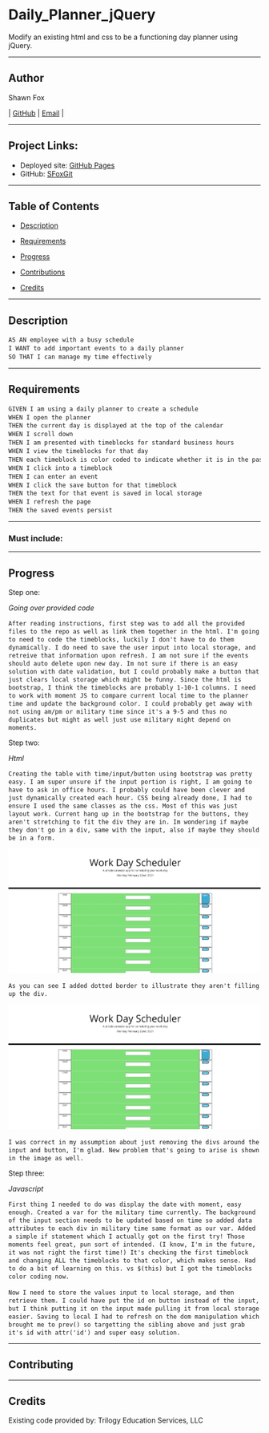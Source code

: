 # Daily_Planner_jQuery
Modify an existing html and css to be a functioning day planner using jQuery.

---
## Author

Shawn Fox


| [GitHub](https://github.com/SFoxGit) | [Email](sfoxss4@gmail.com) |

---
## Project Links:

- Deployed site: [GitHub Pages]()
- GitHub: [SFoxGit]()

---
## Table of Contents

- [Description](##Description)

- [Requirements](##Requirements)

- [Progress](##Progress)

- [Contributions](##Contributing)

- [Credits](##Credits)

---
## Description

```md
AS AN employee with a busy schedule
I WANT to add important events to a daily planner
SO THAT I can manage my time effectively
```

---
## Requirements

```md
GIVEN I am using a daily planner to create a schedule
WHEN I open the planner
THEN the current day is displayed at the top of the calendar
WHEN I scroll down
THEN I am presented with timeblocks for standard business hours
WHEN I view the timeblocks for that day
THEN each timeblock is color coded to indicate whether it is in the past, present, or future
WHEN I click into a timeblock
THEN I can enter an event
WHEN I click the save button for that timeblock
THEN the text for that event is saved in local storage
WHEN I refresh the page
THEN the saved events persist
```

---
### Must include:

    
---
## Progress

Step one:

*Going over provided code*

    After reading instructions, first step was to add all the provided files to the repo as well as link them together in the html. I'm going to need to code the timeblocks, luckily I don't have to do them dynamically. I do need to save the user input into local storage, and retreive that information upon refresh. I am not sure if the events should auto delete upon new day. Im not sure if there is an easy solution with date validation, but I could probably make a button that just clears local storage which might be funny. Since the html is bootstrap, I think the timeblocks are probably 1-10-1 columns. I need to work with moment JS to compare current local time to the planner time and update the background color. I could probably get away with not using am/pm or military time since it's a 9-5 and thus no duplicates but might as well just use military might depend on moments. 

Step two:

*Html*

    Creating the table with time/input/button using bootstrap was pretty easy. I am super unsure if the input portion is right, I am going to have to ask in office hours. I probably could have been clever and just dynamically created each hour. CSS being already done, I had to ensure I used the same classes as the css. Most of this was just layout work. Current hang up in the bootstrap for the buttons, they aren't stretching to fit the div they are in. Im wondering if maybe they don't go in a div, same with the input, also if maybe they should be in a form. 

![buttons](assets/images/buttons.jpg)

    As you can see I added dotted border to illustrate they aren't filling up the div.

![divFix](assets/images/buttons.jpg)

    I was correct in my assumption about just removing the divs around the input and button, I'm glad. New problem that's going to arise is shown in the image as well.

Step three:

*Javascript*

    First thing I needed to do was display the date with moment, easy enough. Created a var for the military time currently. The background of the input section needs to be updated based on time so added data attributes to each div in military time same format as our var. Added a simple if statement which I actually got on the first try! Those moments feel great, pun sort of intended. (I know, I'm in the future, it was not right the first time!) It's checking the first timeblock and changing ALL the timeblocks to that color, which makes sense. Had to do a bit of learning on this. vs $(this) but I got the timeblocks color coding now. 

    Now I need to store the values input to local storage, and then retrieve them. I could have put the id on button instead of the input, but I think putting it on the input made pulling it from local storage easier. Saving to local I had to refresh on the dom manipulation which brought me to prev() so targetting the sibling above and just grab it's id with attr('id') and super easy solution. 

---
## Contributing


---
## Credits

Existing code provided by: Trilogy Education Services, LLC
